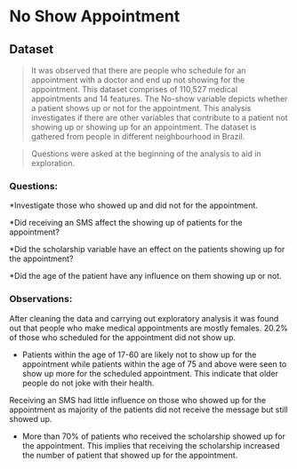 # No Show Appointment


## Dataset

> It was observed that there are people who schedule for an appointment with a doctor and end up not showing for the appointment. This dataset comprises of 110,527 medical appointments and 14 features. The No-show variable depicts whether a patient shows up or not for the appointment. This analysis investigates if there are other variables that contribute to a patient not showing up or showing up for an appointment. The dataset is gathered from people in different neighbourhood in Brazil.

> Questions were asked at the beginning of the analysis to aid in exploration.

### Questions: 

*Investigate those who showed up and did not for the appointment.

*Did receiving an SMS affect the showing up of patients for the appointment?

*Did the scholarship variable have an effect on the patients showing up for the appointment?

*Did the age of the patient have any influence on them showing up or not.


### Observations:

After cleaning the data and carrying out exploratory analysis it was found out that people who make medical appointments are mostly females. 
20.2% of those who scheduled for the appointment did not show up.

* Patients within the age of 17-60 are likely not to show up for the appointment while patients within the age of 75 and above were seen to show up more for the scheduled appointment. This indicate that older people do not joke with their health.

Receiving an SMS had little influence on those who showed up for the appointment as majority of the patients did not receive the message but still showed up.

* More than 70% of patients who received the scholarship showed up for the appointment. This implies that receiving the scholarship increased the number of patient that showed up for the appointment.
